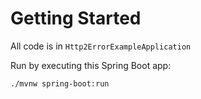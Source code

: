 # Getting Started

All code is in `Http2ErrorExampleApplication`

Run by executing this Spring Boot app:

`./mvnw spring-boot:run`

